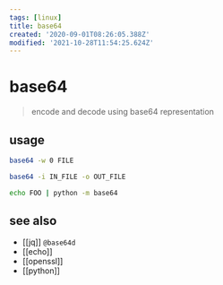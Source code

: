 ```yaml
---
tags: [linux]
title: base64
created: '2020-09-01T08:26:05.388Z'
modified: '2021-10-28T11:54:25.624Z'
---
```


# base64

> encode and decode using base64 representation

## usage

```sh
base64 -w 0 FILE

base64 -i IN_FILE -o OUT_FILE

echo FOO | python -m base64
```

## see also

- [[jq]] `@base64d`
- [[echo]]
- [[openssl]]
- [[python]]
